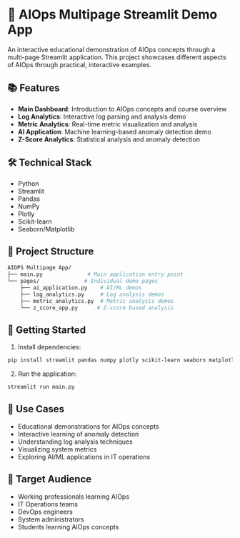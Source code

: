 # 🤖 AIOps Multipage Streamlit Demo App

An interactive educational demonstration of AIOps concepts through a multi-page Streamlit application. This project showcases different aspects of AIOps through practical, interactive examples.

## 📚 Features

- **Main Dashboard**: Introduction to AIOps concepts and course overview
- **Log Analytics**: Interactive log parsing and analysis demo
- **Metric Analytics**: Real-time metric visualization and analysis
- **AI Application**: Machine learning-based anomaly detection demo
- **Z-Score Analytics**: Statistical analysis and anomaly detection

## 🛠️ Technical Stack

- Python
- Streamlit
- Pandas
- NumPy
- Plotly
- Scikit-learn
- Seaborn/Matplotlib

## 📁 Project Structure

```sh
AIOPS Multipage App/
├── main.py              # Main application entry point
└── pages/              # Individual demo pages
    ├── ai_application.py    # AI/ML demos
    ├── log_analytics.py     # Log analysis demos
    ├── metric_analytics.py  # Metric analysis demos
    └── z_score_app.py      # Z-score based analysis
```

## 🚀 Getting Started

1. Install dependencies:

```bash
pip install streamlit pandas numpy plotly scikit-learn seaborn matplotlib
```

2. Run the application:

```bash
streamlit run main.py
```

## 🎯 Use Cases

- Educational demonstrations for AIOps concepts
- Interactive learning of anomaly detection
- Understanding log analysis techniques
- Visualizing system metrics
- Exploring AI/ML applications in IT operations

## 👥 Target Audience

- Working professionals learning AIOps
- IT Operations teams
- DevOps engineers
- System administrators
- Students learning AIOps concepts
